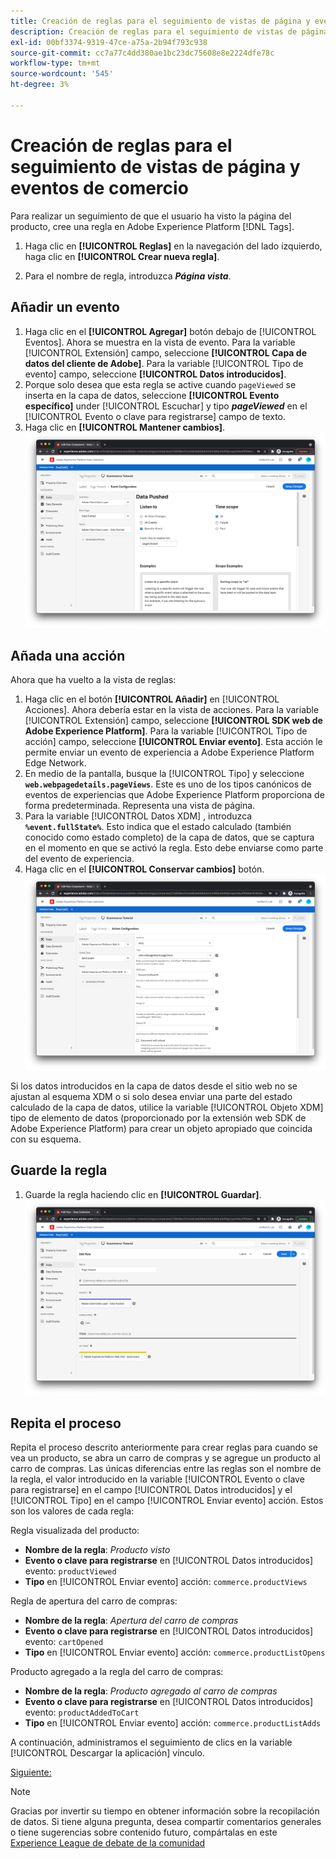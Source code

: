 ```yaml
---
title: Creación de reglas para el seguimiento de vistas de página y eventos de comercio
description: Creación de reglas para el seguimiento de vistas de página y eventos de comercio
exl-id: 00bf3374-9319-47ce-a75a-2b94f793c938
source-git-commit: cc7a77c4dd380ae1bc23dc75608e8e2224dfe78c
workflow-type: tm+mt
source-wordcount: '545'
ht-degree: 3%

---
```


# Creación de reglas para el seguimiento de vistas de página y eventos de comercio

Para realizar un seguimiento de que el usuario ha visto la página del producto, cree una regla en Adobe Experience Platform [!DNL Tags].

1. Haga clic en **[!UICONTROL Reglas]** en la navegación del lado izquierdo, haga clic en **[!UICONTROL Crear nueva regla]**.

1. Para el nombre de regla, introduzca **_Página vista_**.

## Añadir un evento

1. Haga clic en el **[!UICONTROL Agregar]** botón debajo de [!UICONTROL Eventos]. Ahora se muestra en la vista de evento. Para la variable [!UICONTROL Extensión] campo, seleccione **[!UICONTROL Capa de datos del cliente de Adobe]**. Para la variable [!UICONTROL Tipo de evento] campo, seleccione **[!UICONTROL Datos introducidos]**.
1. Porque solo desea que esta regla se active cuando `pageViewed` se inserta en la capa de datos, seleccione **[!UICONTROL Evento específico]** under [!UICONTROL Escuchar] y tipo **_pageViewed_** en el [!UICONTROL Evento o clave para registrarse] campo de texto.
1. Haga clic en **[!UICONTROL Mantener cambios]**.
   ![Evento de visualización de página](../assets/page-viewed-event.png)

## Añada una acción

Ahora que ha vuelto a la vista de reglas:

1. Haga clic en el botón **[!UICONTROL Añadir]** en [!UICONTROL Acciones]. Ahora debería estar en la vista de acciones. Para la variable [!UICONTROL Extensión] campo, seleccione **[!UICONTROL SDK web de Adobe Experience Platform]**. Para la variable [!UICONTROL Tipo de acción] campo, seleccione **[!UICONTROL Enviar evento]**. Esta acción le permite enviar un evento de experiencia a Adobe Experience Platform Edge Network.
1. En medio de la pantalla, busque la [!UICONTROL Tipo] y seleccione **`web.webpagedetails.pageViews`**. Este es uno de los tipos canónicos de eventos de experiencias que Adobe Experience Platform proporciona de forma predeterminada. Representa una vista de página.
1. Para la variable [!UICONTROL Datos XDM] , introduzca **`%event.fullState%`**. Esto indica que el estado calculado (también conocido como estado completo) de la capa de datos, que se captura en el momento en que se activó la regla. Esto debe enviarse como parte del evento de experiencia.
1. Haga clic en el **[!UICONTROL Conservar cambios]** botón.
   ![Acción vista de página](../assets/page-viewed-action.png)

Si los datos introducidos en la capa de datos desde el sitio web no se ajustan al esquema XDM o si solo desea enviar una parte del estado calculado de la capa de datos, utilice la variable [!UICONTROL Objeto XDM] tipo de elemento de datos (proporcionado por la extensión web SDK de Adobe Experience Platform) para crear un objeto apropiado que coincida con su esquema.

## Guarde la regla

1. Guarde la regla haciendo clic en **[!UICONTROL Guardar]**.
   ![Regla de vista de página](../assets/page-viewed-rule.png)

## Repita el proceso

Repita el proceso descrito anteriormente para crear reglas para cuando se vea un producto, se abra un carro de compras y se agregue un producto al carro de compras. Las únicas diferencias entre las reglas son el nombre de la regla, el valor introducido en la variable [!UICONTROL Evento o clave para registrarse] en el campo [!UICONTROL Datos introducidos] y el [!UICONTROL Tipo] en el campo [!UICONTROL Enviar evento] acción. Estos son los valores de cada regla:

Regla visualizada del producto:

* **Nombre de la regla**: _Producto visto_
* **Evento o clave para registrarse** en [!UICONTROL Datos introducidos] evento: `productViewed`
* **Tipo** en [!UICONTROL Enviar evento] acción: `commerce.productViews`

Regla de apertura del carro de compras:

* **Nombre de la regla**: _Apertura del carro de compras_
* **Evento o clave para registrarse** en [!UICONTROL Datos introducidos] evento: `cartOpened`
* **Tipo** en [!UICONTROL Enviar evento] acción: `commerce.productListOpens`

Producto agregado a la regla del carro de compras:

* **Nombre de la regla**: _Producto agregado al carro de compras_
* **Evento o clave para registrarse** en [!UICONTROL Datos introducidos] evento: `productAddedToCart`
* **Tipo** en [!UICONTROL Enviar evento] acción: `commerce.productListAdds`

A continuación, administramos el seguimiento de clics en la variable [!UICONTROL Descargar la aplicación] vínculo.

[Siguiente: ](create-a-data-element-and-rule-for-tracking-app-downloads.md)

>[!NOTE]
>
>Gracias por invertir su tiempo en obtener información sobre la recopilación de datos. Si tiene alguna pregunta, desea compartir comentarios generales o tiene sugerencias sobre contenido futuro, compártalas en este [Experience League de debate de la comunidad](https://experienceleaguecommunities.adobe.com/t5/adobe-experience-platform-launch/tutorial-discussion-use-adobe-experience-platform-data/m-p/543877)
